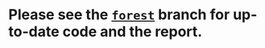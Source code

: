 # Please see the [`forest`](https://github.com/Timothy-Dement/CodeSmellsClassifiers/tree/forest) branch for up-to-date code and the report.